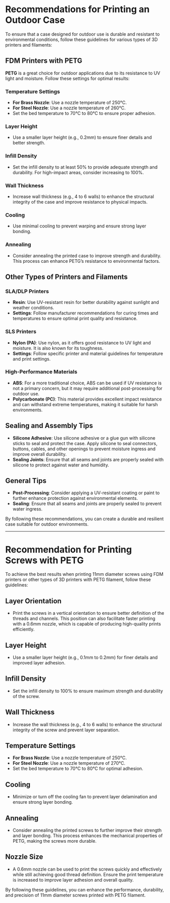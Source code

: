 # Recommendations for Printing an Outdoor Case

To ensure that a case designed for outdoor use is durable and resistant to environmental conditions, follow these guidelines for various types of 3D printers and filaments:

## FDM Printers with PETG

**PETG** is a great choice for outdoor applications due to its resistance to UV light and moisture. Follow these settings for optimal results:

### Temperature Settings
- **For Brass Nozzle**: Use a nozzle temperature of 250°C.
- **For Steel Nozzle**: Use a nozzle temperature of 260°C.
- Set the bed temperature to 70°C to 80°C to ensure proper adhesion.

### Layer Height
- Use a smaller layer height (e.g., 0.2mm) to ensure finer details and better strength.

### Infill Density
- Set the infill density to at least 50% to provide adequate strength and durability. For high-impact areas, consider increasing to 100%.

### Wall Thickness
- Increase wall thickness (e.g., 4 to 6 walls) to enhance the structural integrity of the case and improve resistance to physical impacts.

### Cooling
- Use minimal cooling to prevent warping and ensure strong layer bonding.

### Annealing
- Consider annealing the printed case to improve strength and durability. This process can enhance PETG’s resistance to environmental factors.

## Other Types of Printers and Filaments

### SLA/DLP Printers
- **Resin**: Use UV-resistant resin for better durability against sunlight and weather conditions.
- **Settings**: Follow manufacturer recommendations for curing times and temperatures to ensure optimal print quality and resistance.

### SLS Printers
- **Nylon (PA)**: Use nylon, as it offers good resistance to UV light and moisture. It is also known for its toughness.
- **Settings**: Follow specific printer and material guidelines for temperature and print settings.

### High-Performance Materials
- **ABS**: For a more traditional choice, ABS can be used if UV resistance is not a primary concern, but it may require additional post-processing for outdoor use.
- **Polycarbonate (PC)**: This material provides excellent impact resistance and can withstand extreme temperatures, making it suitable for harsh environments.

## Sealing and Assembly Tips

- **Silicone Adhesive**: Use silicone adhesive or a glue gun with silicone sticks to seal and protect the case. Apply silicone to seal connectors, buttons, cables, and other openings to prevent moisture ingress and improve overall durability.
- **Sealing Joints**: Ensure that all seams and joints are properly sealed with silicone to protect against water and humidity.

## General Tips
- **Post-Processing**: Consider applying a UV-resistant coating or paint to further enhance protection against environmental elements.
- **Sealing**: Ensure that all seams and joints are properly sealed to prevent water ingress.

By following these recommendations, you can create a durable and resilient case suitable for outdoor environments.

---

# Recommendation for Printing Screws with PETG

To achieve the best results when printing 11mm diameter screws using FDM printers or other types of 3D printers with PETG filament, follow these guidelines:

## Layer Orientation

- Print the screws in a vertical orientation to ensure better definition of the threads and channels. This position can also facilitate faster printing with a 0.6mm nozzle, which is capable of producing high-quality prints efficiently.

## Layer Height

- Use a smaller layer height (e.g., 0.1mm to 0.2mm) for finer details and improved layer adhesion.

## Infill Density

- Set the infill density to 100% to ensure maximum strength and durability of the screw.

## Wall Thickness

- Increase the wall thickness (e.g., 4 to 6 walls) to enhance the structural integrity of the screw and prevent layer separation.

## Temperature Settings

- **For Brass Nozzle**: Use a nozzle temperature of 250°C.
- **For Steel Nozzle**: Use a nozzle temperature of 270°C.
- Set the bed temperature to 70°C to 80°C for optimal adhesion.

## Cooling

- Minimize or turn off the cooling fan to prevent layer delamination and ensure strong layer bonding.

## Annealing

- Consider annealing the printed screws to further improve their strength and layer bonding. This process enhances the mechanical properties of PETG, making the screws more durable.

## Nozzle Size

- A 0.6mm nozzle can be used to print the screws quickly and effectively while still achieving good thread definition. Ensure the print temperature is increased to improve layer adhesion and overall quality.

By following these guidelines, you can enhance the performance, durability, and precision of 11mm diameter screws printed with PETG filament.
